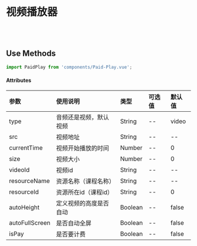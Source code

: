# 视频播放器

<br>

<!-- STORY -->

<br>

## Use Methods

```js
import PaidPlay from 'components/Paid-Play.vue';
```


#### Attributes

|参数|使用说明|类型|可选值|默认值|
|:---|:---|:---|:---|:---|
|type|音频还是视频，默认视频|String|--|video|
|src|视频地址|String|--|--|
|currentTime|视频开始播放的时间|Number|--|0|
|size|视频大小|Number|--|0|
|videoId|视频id|String|--|--|
|resourceName|资源名称（课程名称）|String|--|--|
|resourceId|资源所在id（课程id）|String|--|0|
|autoHeight|定义视频的高度是否自动|Boolean|--|false|
|autoFullScreen|是否自动全屏|Boolean|--|false|
|isPay|是否要计费|Boolean|--|false|


